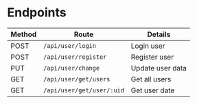 # Endpoints

| Method | Route | Details |
|--|--| -- |
| POST | `/api/user/login` | Login user |
| POST | `/api/user/register` | Register user |
| PUT | `/api/user/change` | Update user data |
| GET | `/api/user/get/users` | Get all users |
| GET | `/api/user/get/user/:uid` | Get user date |